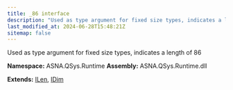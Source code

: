 ```yaml
---
title: _86 interface
description: "Used as type argument for fixed size types, indicates a length of 86  "
last_modified_at: 2024-06-28T15:48:21Z
sitemap: false
---
```


Used as type argument for fixed size types, indicates a length of 86 

**Namespace:** ASNA.QSys.Runtime
**Assembly:** ASNA.QSys.Runtime.dll

**Extends:** [ILen](/reference/runtime/qsys-runtime/i-len.html), [IDim](/reference/runtime/qsys-runtime/i-dim.html)
<br>
<br>
